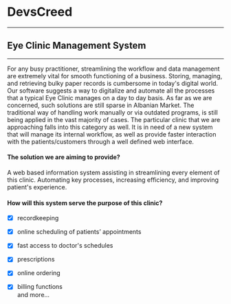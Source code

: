 # DevsCreed
***
## Eye Clinic Management System
***
For any busy practitioner, streamlining the workflow and data management are extremely vital for smooth functioning of a business. Storing, managing, and retrieving bulky paper records is cumbersome in today's digital world. Our software suggests a way to digitalize and automate all the processes that a typical Eye Clinic manages on a day to day basis. As far as we are concerned, such solutions are still sparse in Albanian Market. The traditional way of handling work manually or via outdated programs, is still being applied in the vast majority of cases. The particular clinic that we are approaching falls into this category as well. It is in need of a new system that will manage its internal workflow, as well as provide faster interaction with the patients/customers through a well defined web interface.

#### The solution we are aiming to provide?
A web based information system assisting in streamlining every element of this clinic. Automating key processes, increasing efficiency, and improving patient's experience. 

#### How will this system serve the purpose of this clinic?
- [x] recordkeeping
- [x] online scheduling of patients’ appointments
- [x] fast access to doctor's schedules 
- [x] prescriptions 
- [x] online ordering
- [x] billing functions  
and more...

